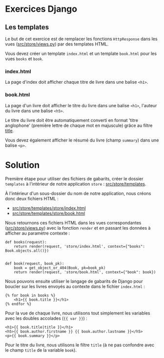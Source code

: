 # Exercices Django

## Les templates

Le but de cet exercice est de remplacer les fonctions `HttpResponse` dans les vues ([src/store/views.py](src/store/views.py)) par des templates HTML.

Vous devez créer un template `index.html` et un template `book.html` pour les vues `books` et `book`.

### index.html

La page d'index doit afficher chaque titre de livre dans une balise `<h1>`.

### book.html

La page d'un livre doit afficher le titre du livre dans une balise `<h1>`, l'auteur du livre dans une balise `<h5>`.

Le titre du livre doit être automatiquement converti en format 'titre anglophone' (première lettre de chaque mot en majuscule) grâce au filtre [title](https://docs.djangoproject.com/fr/3.1/ref/templates/builtins/#title).

Vous devez également afficher le résumé du livre (champ `summary`) dans une balise `<p>`.

# Solution

Première étape pour utiliser des fichiers de gabarits, créer le dossier `templates` à l'intérieur de notre application `store` : [src/store/templates](src/store/templates).

À l'intérieur d'un sous-dossier du nom de notre application, nous créons donc deux fichiers HTML :
- [src/store/templates/store/index.html](src/store/templates/store/index.html)
- [src/store/templates/store/book.html](src/store/templates/store/book.html)

Nous retournons ces fichiers HTML dans les vues correspondantes ([src/store/views.py](src/store/views.py)) avec la fonction `render` et en passant les données à afficher au paramètre contexte :

```
def books(request):
    return render(request, 'store/index.html', context={"books": Book.objects.all()})


def book(request, book_pk):
    book = get_object_or_404(Book, pk=book_pk)
    return render(request, 'store/book.html', context={"book": book})
```

Nous pouvons ensuite utiliser le langage de gabarits de Django pour boucler sur les livres envoyés au contexte dans le fichier `index.html` :
```
{% for book in books %}
    <h1>{{ book.title }}</h1>
{% endfor %}
```

Pour la vue de chaque livre, nous utilisons tout simplement les variables avec les doubles accolades (`{{ var }}`) :
```
<h1>{{ book.title|title }}</h1>
<h5>{{ book.author.firstname }} {{ book.author.lastname }}</h5>
<p>{{ book.summary }}</p>
```

Pour le titre du livre, nous utilisons le filtre `title` (à ne pas confondre avec le champ `title` de la variable `book`).